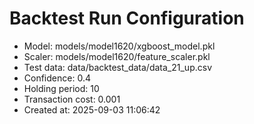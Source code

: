 # Backtest Run Configuration

- Model: models/model1620/xgboost_model.pkl
- Scaler: models/model1620/feature_scaler.pkl
- Test data: data/backtest_data/data_21_up.csv
- Confidence: 0.4
- Holding period: 10
- Transaction cost: 0.001
- Created at: 2025-09-03 11:06:42

